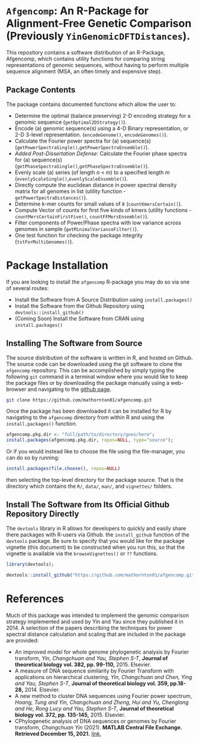 # `Afgencomp`: An R-Package for Alignment-Free Genetic Comparison (Previously `YinGenomicDFTDistances`). 

This repository contains a software distribution of an R-Package, Afgencomp, which contains utility functions for comparing string representations of 
genomic sequences, without having to perform multiple sequence alignment (MSA, an often timely and expensive step).  

## Package Contents
The package contains documented functions which allow the user to: 

* Determine the optimal (balance preserving) 2-D encoding strategy for a genomic sequence (`getOptimal2DStrategy()`).
* Encode (a) genomic sequence(s) using a 4-D Binary representation, or 2-D 3-level representation. (`encodeGenome()`, `encodeGenomes()`).
* Calculate the Fourier power spectra for (a) sequence(s) (`getPowerSpectraSingle()`,`getPowerSpectraEnsemble()`). 
* *Added Post-Dissertation Defense:* Calculate the Fourier phase spectra for (a) sequence(s) (`getPhaseSpectraSingle()`,`getPhaseSpectraEnsemble()`). 
* Evenly scale (a) series (of length $n$ < $m$) to a specified length $m$ (`evenlyScaleSingle()`,`evenlyScaleEnsemble()`). 
* Directly compute the euclidean distance in power spectral density matrix for all genomes in list (utility function - `getPowerSpectraDistances()`).
* Determine k-mer counts for small values of $k$ (`countKmersCertain()`).
* Compute Vector of counts for first five kinds of kmers (utility functions - `countMersCertainFirstFive()`, `countFFMersEnsemble()`).
* Filter components of Power/Phase spectra with low variance across genomes in sample (`getMinimalVarianceFilter()`).
* One test function for checking the package integrity (`tstForMultiGenomes()`). 

# Package Installation

If you are looking to install
the `afgencomp` R-package you may do so via one of several routes: 

* Install the Software from A Source Distribution using `install.packages()`
* Install the Software from the Github Repository using `devtools::install_github()`
* (Coming Soon) Install the Software from CRAN using `install.packages()`

## Installing The Software from Source 

The source distribution of the software is written in R, and hosted on Github. 
The source code can be downloaded using the git software to clone the `afgencomp`
repository.  This can be accomplished by simply typing the following `git` 
command in a terminal window where you would like to keep the package files 
or by downloading the package manually using a web-browser and navigating to the 
[github page](https://github.com/mathornton01/afgencomp). 

```bash
git clone https://github.com/mathornton01/afgencomp.git 
```

Once the package has been downloaded it can be installed for R by navigating to 
the `afgencomp` directory from within R and using the `install.packages()`
function. 

```R
afgencomp.pkg.dir <- "full/path/to/directory/goes/here";
install.packages(afgencomp.pkg.dir, repos=NULL, type="source");
````

Or if you would instead like to choose the file using the file-manager, you 
can do so by running: 

```R
install.packages(file.choose(), repos=NULL)
```

then selecting the top-level directory for the package source.  That is the 
directory which contains the `R/`, `data/`, `man/`, and `vignettes/` folders. 

## Install The Software from Its Official Github Repository Directly

The `devtools` library in R allows for developers to quickly and easily share 
there packages with R-users via Github.  the `install_github` function of the 
`devtools` package.  Be sure to specify that you would like for the package 
vignette (this document) to be constructed when you run this, so that the 
vignette is available via the `browseVignettes()` or `??` functions. 

```R
library(devtools);
```

```R
devtools::install_github("https://github.com/mathornton01/afgencomp.git",build_vignettes = TRUE);
```

# References 

Much of this package was intended to implement the genomic comparison strategy implemented and used by Yin and Yau since 
they published it in 2014.  A selection of the papers describing the techniques for power spectral distance calculation and
scaling that are included in the package are provided: 

* An improved model for whole genome phylogenetic analysis by Fourier transform, *Yin, Changchuan and Yau, Stephen S-T*, **Journal of theoretical biology vol. 382, pp. 99-110,** 2015. Elsevier.
* A measure of DNA sequence similarity by Fourier Transform with applications on hierarchical clustering, *Yin, Changchuan and Chen, Ying and Yau, Stephen S-T*, **Journal of theoretical biology vol. 359, pp.18-28,** 2014. Elsevier.
* A new method to cluster DNA sequences using Fourier power spectrum, *Hoang, Tung and Yin, Changchuan and Zheng, Hui and Yu, Chenglong and He, Rong Lucy and Yau, Stephen S-T*, **Journal of theoretical biology vol. 372, pp. 135-145,** 2015. Elsevier. 
*  CPhylogenetic analysis of DNA sequences or genomes by Fourier transform, *Changchuan Yin* (2021). **MATLAB Central File Exchange. Retrieved December 15, 2021.** [link](https://www.mathworks.com/matlabcentral/fileexchange/52072-phylogenetic-analysis-of-dna-sequences-or-genomes-by-fourier-transform),  


